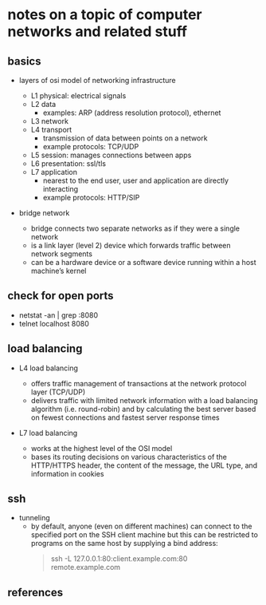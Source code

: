 # notes on a topic of computer networks and related stuff

## basics

- layers of osi model of networking infrastructure
  - L1 physical: electrical signals
  - L2 data
    - examples: ARP (address resolution protocol), ethernet
  - L3 network
  - L4 transport
    - transmission of data between points on a network
    - example protocols: TCP/UDP
  - L5 session: manages connections between apps
  - L6 presentation: ssl/tls
  - L7 application
    - nearest to the end user, user and application are directly interacting
    - example protocols: HTTP/SIP

- bridge network
  - bridge connects two separate networks as if they were a single network
  - is a link layer (level 2) device which forwards traffic between network segments
  - can be a hardware device or a software device running within a host machine’s kernel


## check for open ports

- netstat -an | grep :8080
- telnet localhost 8080


## load balancing

- L4 load balancing 
  - offers traffic management of transactions at the network protocol layer (TCP/UDP)
  - delivers traffic with limited network information with a load balancing algorithm 
    (i.e. round-robin) and by calculating the best server based on fewest connections 
    and fastest server response times

- L7 load balancing 
  - works at the highest level of the OSI model
  - bases its routing decisions on various characteristics of the HTTP/HTTPS header, the 
    content of the message, the URL type, and information in cookies


## ssh

- tunneling
  - by default, anyone (even on different machines) can connect to the specified port on the SSH client machine
    but this can be restricted to programs on the same host by supplying a bind address:
    > ssh -L 127.0.0.1:80:client.example.com:80 remote.example.com


## references

[^1]: https://avinetworks.com/glossary/l4-l7-network-services/
